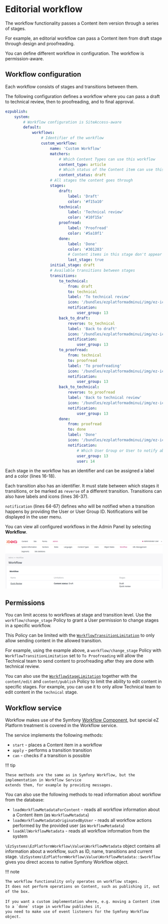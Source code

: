 # Editorial workflow

The workflow functionality passes a Content item version through a series of stages.

For example, an editorial workflow can pass a Content item from draft stage through design and proofreading.

You can define different workflow in configuration. The workflow is permission-aware.

## Workflow configuration

Each workflow consists of stages and transitions between them.

The following configuration defines a workflow where you can pass a draft to technical review, then to proofreading, and to final approval.

``` yaml hl_lines="16 17 18 33 34 35 36 37 64 65 66 67"
ezpublish:
    system:
        # Workflow configuration is SiteAccess-aware
        default:
            workflows:
                # Identifier of the workflow
                custom_workflow:
                    name: 'Custom Workflow'
                    matchers:
                        # Which Content Types can use this workflow
                        content_type: article
                        # Which status of the Content item can use this workflow. Available statuses are draft and published.
                        content_status: draft
                    # All stages the content goes through
                    stages:
                        draft:
                            label: 'Draft'
                            color: '#f15a10'
                        technical:
                            label: 'Technical review'
                            color: '#10f15a'
                        proofread:
                            label: 'Proofread'
                            color: '#5a10f1'
                        done:
                            label: 'Done'
                            color: '#301203'
                            # Content items in this stage don't appear on the Dashboard and in Review Queue.
                            last_stage: true
                    initial_stage: draft
                    # Available transitions between stages
                    transitions:
                        to_technical:
                            from: draft
                            to: technical
                            label: 'To technical review'
                            icon: '/bundles/ezplatformadminui/img/ez-icons.svg#comment'
                            notification:
                                user_group: 13
                        back_to_draft:
                            reverse: to_technical
                            label: 'Back to draft'
                            icon: '/bundles/ezplatformadminui/img/ez-icons.svg#comment'
                            notification:
                                user_group: 13
                        to_proofread:
                            from: technical
                            to: proofread
                            label: 'To proofreading'
                            icon: '/bundles/ezplatformadminui/img/ez-icons.svg#comment'
                            notification:
                                user_group: 13
                        back_to_technical:
                            reverse: to_proofread
                            label: 'Back to technical review'
                            icon: '/bundles/ezplatformadminui/img/ez-icons.svg#comment'
                            notification:
                                user_group: 13
                        done:
                            from: proofread
                            to: done
                            label: 'Done'
                            icon: '/bundles/ezplatformadminui/img/ez-icons.svg#comment'
                            notification:
                                # Which User Group or User to notify about this transition
                                user_group: 13
                                user: 14
```

Each stage in the workflow has an identifier and can be assigned a label and a color (lines 16-18).

Each transition also has an identifier. It must state between which stages it transitions, or be marked as `reverse` of a different transition.
Transitions can also have labels and icons (lines 36-37).

`notification` (lines 64-67) defines who will be notified when a transition happens by providing the User or User Group ID.
Notifications will be displayed in the user menu.

You can view all configured workflows in the Admin Panel by selecting **Workflow**.

![Workflow in Admin Panel](img/workflow_panel.png)

## Permissions

You can limit access to workflows at stage and transition level.
Use the `workflow/change_stage` Policy to grant a User permission to change stages in a specific workflow.

This Policy can be limited with the [`WorkflowTransitionLimitation`](limitations.md#workflowtransitionlimitation) to only allow sending content in the allowed transition.

For example, using the example above, a `workflow/change_stage` Policy with `WorkflowTransitionLimitation` set to `To Proofreading`
will allow the Technical team to send content to proofreading after they are done with technical review.

You can also use the [`WorkflowStageLimitation`](limitations.md#workflowstagelimitation) together with the `content/edit` and `content/publish` Policy to limit the ability to edit content in specific stages.
For example, you can use it to only allow Technical team to edit content in the `technical` stage.

## Workflow service

Workflow makes use of the Symfony [Workflow Component](https://symfony.com/doc/3.4/components/workflow.html),
but special eZ Platform treatment is covered in the Workflow service.

The service implements the following methods:

- `start` - places a Content item in a workflow
- `apply` - performs a transition transition
- `can` - checks if a transition is possible

!!! tip

    These methods are the same as in Symfony Workflow, but the implementation in Workflow Service
    extends them, for example by providing messages.

You can also use the following methods to read information about workflow from the database:

- `loadWorkflowMetadataForContent` - reads all workflow information about a Content item (as `WorkflowMetadata`)
- `loadWorkflowMetadataOriginatedByUser` - reads all workflow actions performed by the provided user (as `WorkflowMetadata`)
- `loadAllWorkflowMetadata` - reads all workflow information from the system

`\EzSystems\EzPlatformWorkflow\Value\WorkflowMetadata` object contains all information about a workflow, such as ID, name, transitions and current stage.
`\EzSystems\EzPlatformWorkflow\Value\WorkflowMetadata::$workflow` gives you direct access to native Symfony Workflow object.

!!! note

    The workflow functionality only operates on workflow stages.
    It does not perform operations on Content, such as publishing it, out of the box.

    If you want a custom implementation where, e.g. moving a Content item to a `done` stage in workflow publishes it,
    you need to make use of event listeners for the Symfony Workflow object.
